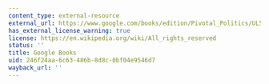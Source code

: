 ```yaml
---
content_type: external-resource
external_url: https://www.google.com/books/edition/Pivotal_Politics/UL5-5GW9kQkC?hl=en&gbpv=1
has_external_license_warning: true
license: https://en.wikipedia.org/wiki/All_rights_reserved
status: ''
title: Google Books
uid: 246f24aa-6c63-486b-8d8c-0bf04e9546d7
wayback_url: ''
---
```

